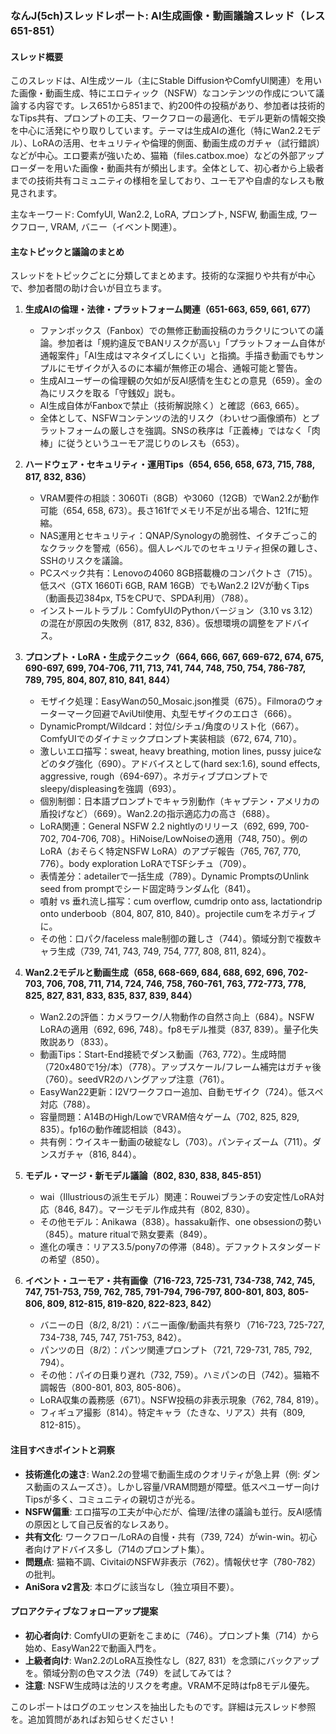 ### なんJ(5ch)スレッドレポート: AI生成画像・動画議論スレッド（レス651-851）

#### スレッド概要
このスレッドは、AI生成ツール（主にStable DiffusionやComfyUI関連）を用いた画像・動画生成、特にエロティック（NSFW）なコンテンツの作成について議論する内容です。レス651から851まで、約200件の投稿があり、参加者は技術的なTips共有、プロンプトの工夫、ワークフローの最適化、モデル更新の情報交換を中心に活発にやり取りしています。テーマは生成AIの進化（特にWan2.2モデル）、LoRAの活用、セキュリティや倫理的側面、動画生成のガチャ（試行錯誤）などが中心。エロ要素が強いため、猫箱（files.catbox.moe）などの外部アップローダーを用いた画像・動画共有が頻出します。全体として、初心者から上級者までの技術共有コミュニティの様相を呈しており、ユーモアや自虐的なレスも散見されます。

主なキーワード: ComfyUI, Wan2.2, LoRA, プロンプト, NSFW, 動画生成, ワークフロー, VRAM, バニー（イベント関連）。

#### 主なトピックと議論のまとめ
スレッドをトピックごとに分類してまとめます。技術的な深掘りや共有が中心で、参加者間の助け合いが目立ちます。

1. **生成AIの倫理・法律・プラットフォーム関連（651-663, 659, 661, 677）**
   - ファンボックス（Fanbox）での無修正動画投稿のカラクリについての議論。参加者は「規約違反でBANリスクが高い」「プラットフォーム自体が通報案件」「AI生成はマネタイズしにくい」と指摘。手描き動画でもサンプルにモザイクが入るのに本編が無修正の場合、通報可能と警告。
   - 生成AIユーザーの倫理観の欠如が反AI感情を生むとの意見（659）。金の為にリスクを取る「守銭奴」説も。
   - AI生成自体がFanboxで禁止（技術解説除く）と確認（663, 665）。
   - 全体として、NSFWコンテンツの法的リスク（わいせつ画像頒布）とプラットフォームの厳しさを強調。SNSの秩序は「正義棒」ではなく「肉棒」に従うというユーモア混じりのレスも（653）。

2. **ハードウェア・セキュリティ・運用Tips（654, 656, 658, 673, 715, 788, 817, 832, 836）**
   - VRAM要件の相談：3060Ti（8GB）や3060（12GB）でWan2.2が動作可能（654, 658, 673）。長さ161fでメモリ不足が出る場合、121fに短縮。
   - NAS運用とセキュリティ：QNAP/Synologyの脆弱性、イタチごっこ的なクラックを警戒（656）。個人レベルでのセキュリティ担保の難しさ、SSHのリスクを議論。
   - PCスペック共有：Lenovoの4060 8GB搭載機のコンパクトさ（715）。低スペ（GTX 1660Ti 6GB, RAM 16GB）でもWan2.2 I2Vが動くTips（動画長辺384px, T5をCPUで、SPDA利用）（788）。
   - インストールトラブル：ComfyUIのPythonバージョン（3.10 vs 3.12）の混在が原因の失敗例（817, 832, 836）。仮想環境の調整をアドバイス。

3. **プロンプト・LoRA・生成テクニック（664, 666, 667, 669-672, 674, 675, 690-697, 699, 704-706, 711, 713, 741, 744, 748, 750, 754, 786-787, 789, 795, 804, 807, 810, 841, 844）**
   - モザイク処理：EasyWanの50_Mosaic.json推奨（675）。Filmoraのウォーターマーク回避でAviUtil使用、丸型モザイクのエロさ（666）。
   - DynamicPrompt/Wildcard：対位/シチュ/角度のリスト化（667）。ComfyUIでのダイナミックプロンプト実装相談（672, 674, 710）。
   - 激しいエロ描写：sweat, heavy breathing, motion lines, pussy juiceなどのタグ強化（690）。アドバイスとして(hard sex:1.6), sound effects, aggressive, rough（694-697）。ネガティブプロンプトでsleepy/displeasingを強調（693）。
   - 個別制御：日本語プロンプトでキャラ別動作（キャプテン・アメリカの盾投げなど）（669）。Wan2.2の指示適応力の高さ（688）。
   - LoRA関連：General NSFW 2.2 nightlyのリリース（692, 699, 700-702, 704-706, 708）。HiNoise/LowNoiseの適用（748, 750）。例のLoRA（おそらく特定NSFW LoRA）のアプデ報告（765, 767, 770, 776）。body exploration LoRAでTSFシチュ（709）。
   - 表情差分：adetailerで一括生成（789）。Dynamic PromptsのUnlink seed from promptでシード固定時ランダム化（841）。
   - 噴射 vs 垂れ流し描写：cum overflow, cumdrip onto ass, lactationdrip onto underboob（804, 807, 810, 840）。projectile cumをネガティブに。
   - その他：口パク/faceless male制御の難しさ（744）。領域分割で複数キャラ生成（739, 741, 743, 749, 754, 777, 808, 811, 824）。

4. **Wan2.2モデルと動画生成（658, 668-669, 684, 688, 692, 696, 702-703, 706, 708, 711, 714, 724, 746, 758, 760-761, 763, 772-773, 778, 825, 827, 831, 833, 835, 837, 839, 844）**
   - Wan2.2の評価：カメラワーク/人物動作の自然さ向上（684）。NSFW LoRAの適用（692, 696, 748）。fp8モデル推奨（837, 839）。量子化失敗説あり（833）。
   - 動画Tips：Start-End接続でダンス動画（763, 772）。生成時間（720x480で1分/本）（778）。アップスケール/フレーム補完はガチャ後（760）。seedVR2のハングアップ注意（761）。
   - EasyWan22更新：I2Vワークフロー追加、自動モザイク（724）。低スペ対応（788）。
   - 容量問題：A14BのHigh/LowでVRAM倍々ゲーム（702, 825, 829, 835）。fp16の動作確認相談（843）。
   - 共有例：ウイスキー動画の破綻なし（703）。パンティズーム（711）。ダンスガチャ（816, 844）。

5. **モデル・マージ・新モデル議論（802, 830, 838, 845-851）**
   - wai（Illustriousの派生モデル）関連：Rouweiブランチの安定性/LoRA対応（846, 847）。マージモデル作成共有（802, 830）。
   - その他モデル：Anikawa（838）。hassaku新作、one obsessionの勢い（845）。mature ritualで熟女要素（849）。
   - 進化の嘆き：リアス3.5/pony7の停滞（848）。デファクトスタンダードの希望（850）。

6. **イベント・ユーモア・共有画像（716-723, 725-731, 734-738, 742, 745, 747, 751-753, 759, 762, 785, 791-794, 796-797, 800-801, 803, 805-806, 809, 812-815, 819-820, 822-823, 842）**
   - バニーの日（8/2, 8/21）：バニー画像/動画共有祭り（716-723, 725-727, 734-738, 745, 747, 751-753, 842）。
   - パンツの日（8/2）：パンツ関連プロンプト（721, 729-731, 785, 792, 794）。
   - その他：パイの日乗り遅れ（732, 759）。ハミパンの日（742）。猫箱不調報告（800-801, 803, 805-806）。
   - LoRA収集の義務感（671）。NSFW投稿の非表示現象（762, 784, 819）。
   - フィギュア撮影（814）。特定キャラ（たきな、リアス）共有（809, 812-815）。

#### 注目すべきポイントと洞察
- **技術進化の速さ**: Wan2.2の登場で動画生成のクオリティが急上昇（例: ダンス動画のスムーズさ）。しかし容量/VRAM問題が障壁。低スペユーザー向けTipsが多く、コミュニティの親切さが光る。
- **NSFW偏重**: エロ描写の工夫が中心だが、倫理/法律の議論も並行。反AI感情の原因として自己反省的なレスあり。
- **共有文化**: ワークフロー/LoRAの自慢・共有（739, 724）がwin-win。初心者向けアドバイス多し（714のプロンプト集）。
- **問題点**: 猫箱不調、CivitaiのNSFW非表示（762）。情報伏せ字（780-782）の批判。
- **AniSora v2言及**: 本ログに該当なし（独立項目不要）。

#### プロアクティブなフォローアップ提案
- **初心者向け**: ComfyUIの更新をこまめに（746）。プロンプト集（714）から始め、EasyWan22で動画入門を。
- **上級者向け**: Wan2.2のLoRA互換性なし（827, 831）を念頭にバックアップを。領域分割の色マスク法（749）を試してみては？
- **注意**: NSFW生成時は法的リスクを考慮。VRAM不足時はfp8モデル優先。

このレポートはログのエッセンスを抽出したものです。詳細は元スレッド参照を。追加質問があればお知らせください！
